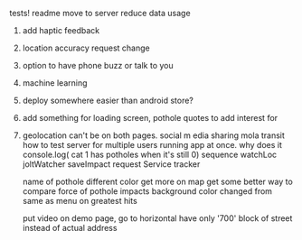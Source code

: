 tests!
readme
move to server
reduce data usage
1. add haptic feedback
3. location accuracy request change
7. option to have phone buzz or talk to you
9. machine learning
10. deploy somewhere easier than android store?
11. add something for loading screen, pothole quotes to add interest for
12. geolocation can't be on both pages.
social m
edia sharing
mola transit
how to test server for multiple users running app at once.
why does it console.log( cat 1 has potholes when it's still 0)
sequence
watchLoc
  joltWatcher
    saveImpact
  request Service
    tracker


    name of pothole different color
    get more on map
    get some better way to compare force of pothole impacts
    background color changed from same as menu on greatest hits

    put video on demo page, go to horizontal
    have only '700' block of street instead of actual address